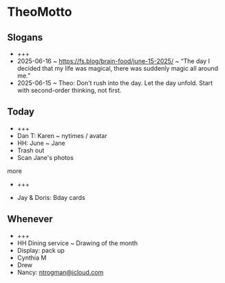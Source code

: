 # TheoMotto

## Slogans

* +++
* 2025-06-16 ~ <https://fs.blog/brain-food/june-15-2025/> ~ “The day I decided that my life was magical, there was suddenly magic all around me.”
* 2025-06-15 ~ Theo: Don't rush into the day. Let the day unfold. Start with second-order thinking, not first.

## Today

* +++
* Dan T: Karen ~ nytimes / avatar
* HH: June ~ Jane
* Trash out
* Scan Jane's photos

more

* +++

* Jay & Doris: Bday cards

## Whenever

* +++
* HH Dining service ~ Drawing of the month
* Display: pack up
* Cynthia M
* Drew
* Nancy: <ntrogman@icloud.com>
